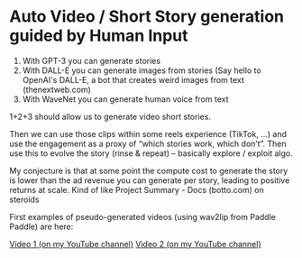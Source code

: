 # Auto Video / Short Story generation guided by Human Input

1)	With GPT-3 you can generate stories
2)	With DALL-E you can generate images from stories (Say hello to OpenAI's DALL-E, a bot that creates weird images from text (thenextweb.com)
3)	With WaveNet you can generate human voice from text

1+2+3 should allow us to generate video short stories.

Then we can use those clips within some reels experience (TikTok, …) and use the engagement as a proxy of “which stories work, which don’t”. 
Then use this to evolve the story (rinse & repeat) – basically explore / exploit algo.

My conjecture is that at some point the compute cost to generate the story is lower than the ad revenue you can generate per story, leading to positive returns at scale. Kind of like Project Summary - Docs (botto.com) on steroids

First examples of pseudo-generated videos (using wav2lip from Paddle Paddle) are here:

[Video 1 (on my YouTube channel)](https://www.youtube.com/watch?v=pE0BppJFylU)
[Video 2 (on my YouTube channel)](https://www.youtube.com/watch?v=_rvB5Tng_5k)
